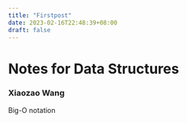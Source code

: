 ```yaml
---
title: "Firstpost"
date: 2023-02-16T22:48:39+08:00
draft: false
---
```


# Notes for Data Structures
### Xiaozao Wang

Big-O notation
